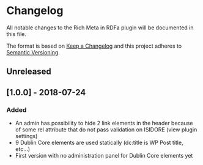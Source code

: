 # Changelog
All notable changes to the Rich Meta in RDFa plugin will be documented in this file.

The format is based on [Keep a Changelog](http://keepachangelog.com/en/1.0.0/)
and this project adheres to [Semantic Versioning](http://semver.org/spec/v2.0.0.html).

## Unreleased

## [1.0.0] - 2018-07-24
### Added
- An admin has possibility to hide 2 link elements in the header because of some rel attribute that do not pass 
validation on ISIDORE (view plugin settings) 
- 9 Dublin Core elements are used statically (dc:title is WP Post title, etc...)
- First version with no administration panel for Dublin Core elements yet
